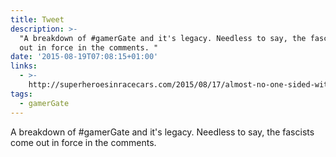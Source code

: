 ```yaml
---
title: Tweet
description: >-
  "A breakdown of #gamerGate and it's legacy. Needless to say, the fascists come
  out in force in the comments. "
date: '2015-08-19T07:08:15+01:00'
links:
  - >-
    http://superheroesinracecars.com/2015/08/17/almost-no-one-sided-with-gamergate/
tags:
  - gamerGate
---
```

A breakdown of #gamerGate and it's legacy. Needless to say, the fascists come out in force in the comments. 
